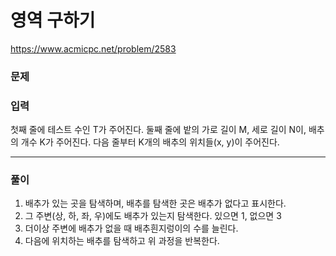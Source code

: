 ﻿# 영역 구하기

https://www.acmicpc.net/problem/2583


### 문제




### 입력 

첫째 줄에 테스트 수인 T가 주어진다. 
둘째 줄에 밭의 가로 길이 M, 세로 길이 N이, 배추의 개수 K가  주어진다.
다음 줄부터 K개의 배추의 위치들(x, y)이 주어진다.


-------------
### 풀이 

1. 배추가 있는 곳을 탐색하며, 배추를 탐색한 곳은 배추가 없다고 표시한다.
2. 그 주변(상, 하, 좌, 우)에도 배추가 있는지 탐색한다. 있으면 1, 없으면 3
3. 더이상 주변에 배추가 없을 때 배추흰지렁이의 수를 늘린다.
4. 다음에 위치하는 배추를 탐색하고 위 과정을 반복한다.